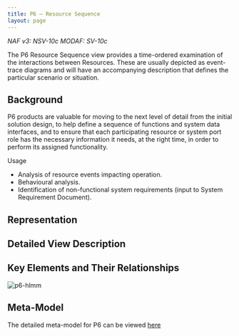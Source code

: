 ```yaml
---
title: P6 – Resource Sequence
layout: page
---
```


*NAF v3: NSV-10c MODAF: SV-10c*

The P6 Resource Sequence view provides a time-ordered examination of the
interactions between Resources. These are usually depicted as
event-trace diagrams and will have an accompanying description that
defines the particular scenario or situation.

## Background

P6 products are valuable for moving to the next level of detail from the
initial solution design, to help define a sequence of functions and
system data interfaces, and to ensure that each participating resource
or system port role has the necessary information it needs, at the right
time, in order to perform its assigned functionality.

Usage

-   Analysis of resource events impacting operation.
-   Behavioural analysis.
-   Identification of non-functional system requirements (input to
    System Requirement Document).

## Representation

## Detailed View Description

## Key Elements and Their Relationships

![p6-hlmm](http://nafdocs.org/wp-content/uploads/2013/06/p6-hlmm.png)

## Meta-Model

The detailed meta-model for P6 can be viewed
[here](/modem/index.htm?goto=61)


